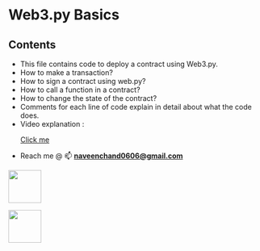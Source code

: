 # Web3.py Basics

## Contents

- This file contains code to deploy a contract using Web3.py.
- How to make a transaction?
- How to sign a contract using web.py?
- How to call a function in a contract?
- How to change the state of the contract?
- Comments for each line of code explain in detail about what the code does.
- Video explanation : <a href="https://www.youtube.com/watch?v=M576WGiDBdQ&t=12408s"> <p>Click me</p></a>
- Reach me @ 📫 **naveenchand0606@gmail.com**

<p><a href="https://twitter.com/naveenchand0606"><img src="https://cdn.cdnlogo.com/logos/t/96/twitter-icon.svg" style=height="65" width="65"></a></p>
<p><a href="https://cdnlogo.com/logo/discord_39232.html"><img src="https://cdn.cdnlogo.com/logos/d/64/discord.png" style=height="65" width="65"></a></p>

